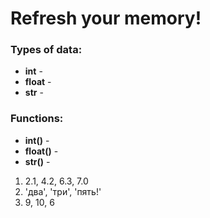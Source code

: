 # Refresh your memory!

### Types of data:

- **int** - 
- **float** -
- **str** -

### Functions:

- **int()** -
- **float()** -
- **str()** -

1) 2.1, 4.2, 6.3, 7.0
2) 'два', 'три', 'пять!'
3) 9, 10, 6

###